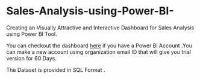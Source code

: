 # Sales-Analysis-using-Power-BI-
Creating an Visually Attractive and Interactive Dashboard for Sales Analysis using Power BI Tool.

You can checkout the dashboard [here](https://app.powerbi.com/reportEmbed?reportId=7b07c49f-2bfc-417f-8167-076e8414b598&autoAuth=true&ctid=d4963ce2-af94-4122-95a9-644e8b01624d&config=eyJjbHVzdGVyVXJsIjoiaHR0cHM6Ly93YWJpLXVzLW5vcnRoLWNlbnRyYWwtaC1wcmltYXJ5LXJlZGlyZWN0LmFuYWx5c2lzLndpbmRvd3MubmV0LyJ9) if you have a Power Bi Account .You can make a new account using organization email ID that will give you trial version for 60 Days.

The Dataset is provided in SQL Format .
